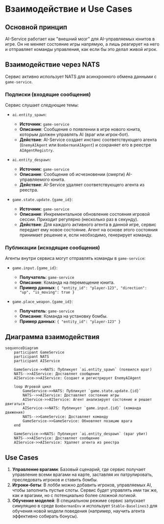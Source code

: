 # Взаимодействие и Use Cases

## Основной принцип

AI-Service работает как "внешний мозг" для AI-управляемых юнитов в игре. Он не меняет состояние игры напрямую, а лишь реагирует на него и отправляет команды управления, как если бы это делал живой игрок.

## Взаимодействие через NATS

Сервис активно использует NATS для асинхронного обмена данными с `game-service`.

### Подписки (входящие сообщения)

Сервис слушает следующие темы:

*   `ai.entity_spawn`:
    *   **Источник**: `game-service`
    *   **Описание**: Сообщение о появлении в игре нового юнита, которым должен управлять AI (враг или игрок-бот).
    *   **Действие**: AI-Service создает инстанс соответствующего агента (`EnemyAIAgent` или `BombermanAIAgent`) и сохраняет его в реестре `AIAgentRegistry`.

*   `ai.entity_despawn`:
    *   **Источник**: `game-service`
    *   **Описание**: Сообщение об исчезновении (смерти) AI-управляемого юнита.
    *   **Действие**: AI-Service удаляет соответствующего агента из реестра.

*   `game.state.update.{game_id}`:
    *   **Источник**: `game-service`
    *   **Описание**: Инкрементальное обновление состояния игровой сессии. Приходит регулярно (несколько раз в секунду).
    *   **Действие**: Для каждого активного агента в данной игре, сервис передает ему новое состояние. Агент на основе этого состояния принимает решение и, если необходимо, генерирует команду.

### Публикации (исходящие сообщения)

Агенты внутри сервиса могут отправлять команды в `game-service`:

*   `game.input.{game_id}`:
    *   **Получатель**: `game-service`
    *   **Описание**: Команда на перемещение юнита.
    *   **Пример данных**: `{ "entity_id": "player-123", "direction": "up", "is_moving": true }`

*   `game.place_weapon.{game_id}`:
    *   **Получатель**: `game-service`
    *   **Описание**: Команда на установку бомбы.
    *   **Пример данных**: `{ "entity_id": "player-123" }`

## Диаграмма взаимодействия

```mermaid
sequenceDiagram
    participant GameService
    participant NATS
    participant AIService

    GameService->>NATS: Публикует `ai.entity_spawn` (появился враг)
    NATS-->>AIService: Доставляет сообщение
    AIService->>AIService: Создает и регистрирует EnemyAIAgent

    loop Игровой цикл
        GameService->>NATS: Публикует `game.state.update.{id}`
        NATS-->>AIService: Доставляет состояние игры
        AIService->>AIService: Агент анализирует состояние и решает двигаться
        AIService->>NATS: Публикует `game.input.{id}` (команда движения)
        NATS-->>GameService: Доставляет команду
        GameService->>GameService: Обновляет позицию врага
    end

    GameService->>NATS: Публикует `ai.entity_despawn` (враг убит)
    NATS-->>AIService: Доставляет сообщение
    AIService->>AIService: Удаляет агента из реестра
```

## Use Cases

1.  **Управление врагами**: Базовый сценарий, где сервис получает управление всеми врагами на карте, заставляя их патрулировать, преследовать игроков и ставить бомбы.
2.  **Игроки-боты**: В лобби можно добавить игроков, управляемых AI, чтобы заполнить пустые слоты. Сервис будет управлять ими так же, как и врагами, но с потенциально более сложной логикой.
3.  **Обучение моделей**: В специальном режиме сервис запускает симуляцию в среде `BombermanEnv` и использует `Stable-Baselines3` для обучения новой модели поведения (например, научить агента эффективно собирать бонусы).
